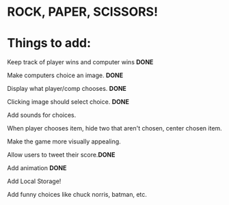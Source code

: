 <h1>ROCK, PAPER, SCISSORS!</h1>


<h1>Things to add:</h1>

Keep track of player wins and computer wins **DONE**

Make computers choice an image. **DONE**

Display what player/comp chooses. **DONE**

Clicking image should select choice. **DONE**

Add sounds for choices.

When player chooses item, hide two that aren't chosen, center chosen item.

Make the game more visually appealing.

Allow users to tweet their score.**DONE**

Add animation **DONE**

Add Local Storage!

Add funny choices like chuck norris, batman, etc.


